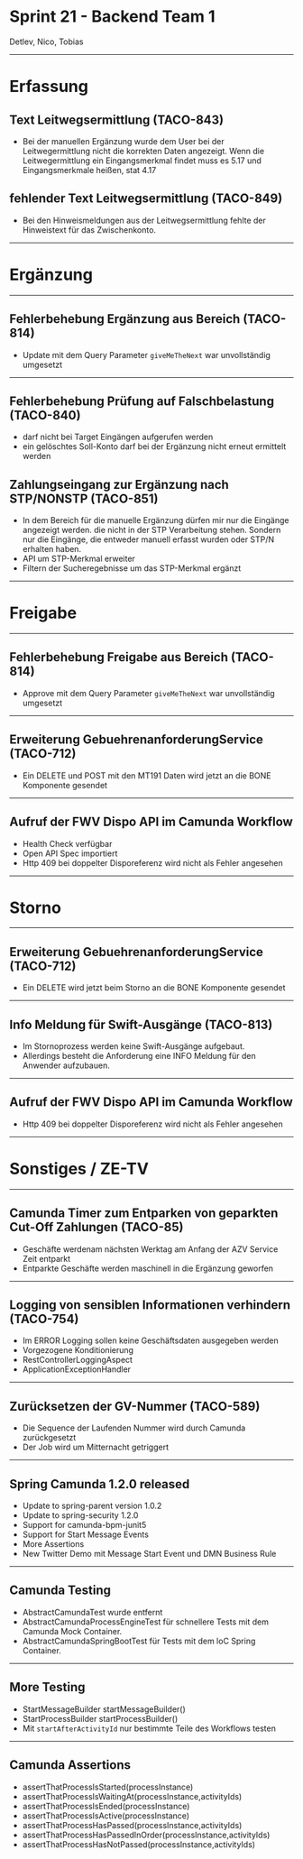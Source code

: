 # Sprint 21 - Backend Team 1

Detlev, Nico, Tobias

---

# Erfassung
## Text Leitwegsermittlung (TACO-843)
- Bei der manuellen Ergänzung wurde dem User bei der Leitwegermittlung nicht die korrekten Daten angezeigt. Wenn die Leitwegermittlung  ein Eingangsmerkmal findet muss es 5.17 und Eingangsmerkmale heißen, stat 4.17

## fehlender Text Leitwegsermittlung (TACO-849)
-  Bei den Hinweismeldungen aus der Leitwegsermittlung fehlte der Hinweistext für das Zwischenkonto.

---

# Ergänzung

---

## Fehlerbehebung  Ergänzung aus Bereich (TACO-814)
- Update mit dem Query Parameter `giveMeTheNext` war unvollständig umgesetzt

---

## Fehlerbehebung Prüfung auf Falschbelastung (TACO-840)
- darf nicht bei Target Eingängen aufgerufen werden
- ein gelöschtes Soll-Konto darf bei der Ergänzung nicht erneut ermittelt werden

## Zahlungseingang zur Ergänzung nach STP/NONSTP (TACO-851)
- In dem Bereich für die manuelle Ergänzung dürfen mir nur die Eingänge angezeigt werden. die nicht in der STP Verarbeitung stehen. Sondern nur die Eingänge, die entweder manuell erfasst wurden oder STP/N erhalten haben.
- API um STP-Merkmal erweiter
- Filtern der Sucheregebnisse um das STP-Merkmal ergänzt

---

# Freigabe

---

## Fehlerbehebung Freigabe aus Bereich (TACO-814)
- Approve mit dem Query Parameter `giveMeTheNext` war unvollständig umgesetzt

---

## Erweiterung GebuehrenanforderungService (TACO-712)
- Ein DELETE und POST mit den MT191 Daten wird jetzt an die BONE Komponente gesendet

---

## Aufruf der FWV Dispo API im Camunda Workflow
- Health Check verfügbar
- Open API Spec importiert
- Http 409 bei doppelter Disporeferenz wird nicht als Fehler angesehen

---

# Storno

---

## Erweiterung GebuehrenanforderungService (TACO-712)
- Ein DELETE wird jetzt beim Storno an die BONE Komponente gesendet

--- 

## Info Meldung für Swift-Ausgänge (TACO-813)
- Im Stornoprozess werden keine Swift-Ausgänge aufgebaut.
- Allerdings besteht die Anforderung eine INFO Meldung für den Anwender aufzubauen.

---

## Aufruf der FWV Dispo API im Camunda Workflow
- Http 409 bei doppelter Disporeferenz wird nicht als Fehler angesehen

---

# Sonstiges / ZE-TV

---

## Camunda Timer zum Entparken von geparkten Cut-Off Zahlungen (TACO-85)
- Geschäfte werdenam nächsten Werktag am Anfang der AZV Service Zeit entparkt
- Entparkte Geschäfte werden maschinell in die Ergänzung geworfen

---

## Logging von sensiblen Informationen verhindern (TACO-754)
- Im ERROR Logging sollen keine Geschäftsdaten ausgegeben werden
- Vorgezogene Konditionierung
- RestControllerLoggingAspect
- ApplicationExceptionHandler

---

## Zurücksetzen der GV-Nummer (TACO-589)
- Die Sequence der Laufenden Nummer wird durch Camunda zurückgesetzt
- Der Job wird um Mitternacht getriggert

--- 

## Spring Camunda 1.2.0 released
- Update to spring-parent version 1.0.2
- Update to spring-security 1.2.0
- Support for camunda-bpm-junit5
- Support for Start Message Events
- More Assertions
- New Twitter Demo mit Message Start Event und DMN Business Rule

---

## Camunda Testing
- AbstractCamundaTest wurde entfernt
- AbstractCamundaProcessEngineTest für schnellere Tests mit dem Camunda Mock Container.
- AbstractCamundaSpringBootTest für Tests mit dem loC Spring Container.

---

## More Testing
- StartMessageBuilder startMessageBuilder()
- StartProcessBuilder startProcessBuilder() 
- Mit `startAfterActivityId` nur bestimmte Teile des Workflows testen

---

## Camunda Assertions

- assertThatProcessIsStarted(processInstance)
- assertThatProcessIsWaitingAt(processInstance,activityIds)
- assertThatProcessIsEnded(processInstance)
- assertThatProcessIsActive(processInstance)
- assertThatProcessHasPassed(processInstance,activityIds)
- assertThatProcessHasPassedInOrder(processInstance,activityIds)
- assertThatProcessHasNotPassed(processInstance,activityIds)
